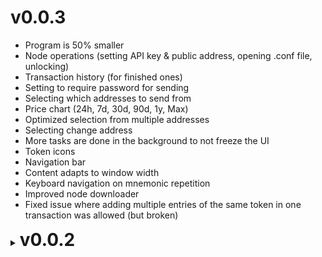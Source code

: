 # v0.0.3
- Program is 50% smaller
- Node operations (setting API key & public address, opening .conf file, unlocking)
- Transaction history (for finished ones)
- Setting to require password for sending
- Selecting which addresses to send from
- Price chart (24h, 7d, 30d, 90d, 1y, Max)
- Optimized selection from multiple addresses
- Selecting change address
- More tasks are done in the background to not freeze the UI
- Token icons
- Navigation bar
- Content adapts to window width
- Keyboard navigation on mnemonic repetition
- Improved node downloader
- Fixed issue where adding multiple entries of the same token in one transaction was allowed (but broken)

<details>
	<summary><h1 style="display: inline;">v0.0.2</h1></summary>
	<ul>
		<li>Sending from derived addresses</li>
		<li>Balance includes derived addresses</li>
		<li>Update checking and installing for embedded node</li>
		<li>Improved embedded node log</li>
		<li>Transaction affordance checks</li>
		<li>Embedded font</li>
		<li>Suggested remote node (for beginners)</li>
		<li>Copy and remove icons</li>
		<li>Adding derived address of specific index</li>
		<li>Updated translations</li>
	</ul>
</details>
